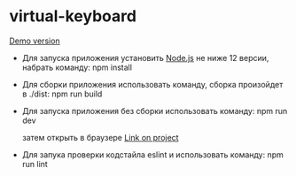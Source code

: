 # virtual-keyboard

[Demo version](https://paulwebdeveloper.github.io/virtual-keyboard/)

* Для запуска приложения установить [Node.js](https://nodejs.org/en/) не ниже 12 версии, набрать команду:
  npm install

* Для сборки приложения использовать команду, сборка произойдет в ./dist:
  npm run build

* Для запуска приложения без сборки использовать команду:
  npm run dev

  затем открыть в браузере [Link on project](http://localhost:8080)

* Для запука проверки кодстайла eslint и использовать команду:
  npm run lint
